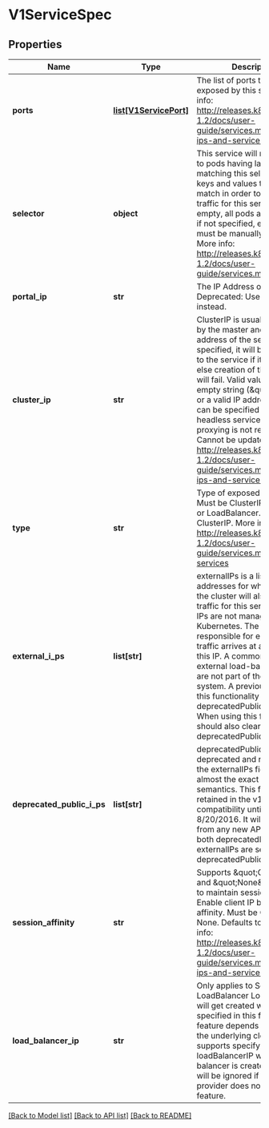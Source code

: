 # V1ServiceSpec

## Properties
Name | Type | Description | Notes
------------ | ------------- | ------------- | -------------
**ports** | [**list[V1ServicePort]**](V1ServicePort.md) | The list of ports that are exposed by this service. More info: http://releases.k8s.io/release-1.2/docs/user-guide/services.md#virtual-ips-and-service-proxies | 
**selector** | **object** | This service will route traffic to pods having labels matching this selector. Label keys and values that must match in order to receive traffic for this service. If empty, all pods are selected, if not specified, endpoints must be manually specified. More info: http://releases.k8s.io/release-1.2/docs/user-guide/services.md#overview | [optional] 
**portal_ip** | **str** | The IP Address of the service. Deprecated: Use clusterIP instead. | [optional] 
**cluster_ip** | **str** | ClusterIP is usually assigned by the master and is the IP address of the service. If specified, it will be allocated to the service if it is unused or else creation of the service will fail. Valid values are None, empty string (\&quot;\&quot;), or a valid IP address. &#39;None&#39; can be specified for a headless service when proxying is not required. Cannot be updated. More info: http://releases.k8s.io/release-1.2/docs/user-guide/services.md#virtual-ips-and-service-proxies | [optional] 
**type** | **str** | Type of exposed service. Must be ClusterIP, NodePort, or LoadBalancer. Defaults to ClusterIP. More info: http://releases.k8s.io/release-1.2/docs/user-guide/services.md#external-services | [optional] 
**external_i_ps** | **list[str]** | externalIPs is a list of IP addresses for which nodes in the cluster will also accept traffic for this service.  These IPs are not managed by Kubernetes.  The user is responsible for ensuring that traffic arrives at a node with this IP.  A common example is external load-balancers that are not part of the Kubernetes system.  A previous form of this functionality exists as the deprecatedPublicIPs field.  When using this field, callers should also clear the deprecatedPublicIPs field. | [optional] 
**deprecated_public_i_ps** | **list[str]** | deprecatedPublicIPs is deprecated and replaced by the externalIPs field with almost the exact same semantics.  This field is retained in the v1 API for compatibility until at least 8/20/2016.  It will be removed from any new API revisions.  If both deprecatedPublicIPs *and* externalIPs are set, deprecatedPublicIPs is used. | [optional] 
**session_affinity** | **str** | Supports \&quot;ClientIP\&quot; and \&quot;None\&quot;. Used to maintain session affinity. Enable client IP based session affinity. Must be ClientIP or None. Defaults to None. More info: http://releases.k8s.io/release-1.2/docs/user-guide/services.md#virtual-ips-and-service-proxies | [optional] 
**load_balancer_ip** | **str** | Only applies to Service Type: LoadBalancer LoadBalancer will get created with the IP specified in this field. This feature depends on whether the underlying cloud-provider supports specifying the loadBalancerIP when a load balancer is created. This field will be ignored if the cloud-provider does not support the feature. | [optional] 

[[Back to Model list]](../README.md#documentation-for-models) [[Back to API list]](../README.md#documentation-for-api-endpoints) [[Back to README]](../README.md)


